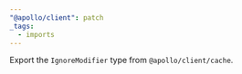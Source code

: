 ```yaml
---
"@apollo/client": patch
_tags:
  - imports
---
```


Export the `IgnoreModifier` type from `@apollo/client/cache`.
